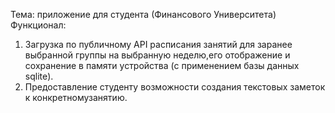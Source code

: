 Тема: приложение для студента (Финансового Университета)
Функционал:
1. Загрузка по публичному API расписания занятий для заранее выбранной группы на выбранную неделю,его отображение и сохранение в памяти устройства (с применением базы данных sqlite).
2. Предоставление студенту возможности создания текстовых заметок к конкретномузанятию.


